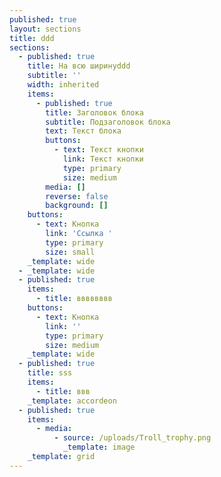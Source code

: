 ```yaml
---
published: true
layout: sections
title: ddd
sections:
  - published: true
    title: На всю ширинуddd
    subtitle: ''
    width: inherited
    items:
      - published: true
        title: Заголовок блока
        subtitle: Подзаголовок блока
        text: Текст блока
        buttons:
          - text: Текст кнопки
            link: Текст кнопки
            type: primary
            size: medium
        media: []
        reverse: false
        background: []
    buttons:
      - text: Кнопка
        link: 'Ссылка '
        type: primary
        size: small
    _template: wide
  - _template: wide
  - published: true
    items:
      - title: вввввввв
    buttons:
      - text: Кнопка
        link: ''
        type: primary
        size: medium
    _template: wide
  - published: true
    title: sss
    items:
      - title: ввв
    _template: accordeon
  - published: true
    items:
      - media:
          - source: /uploads/Troll_trophy.png
            _template: image
    _template: grid
---
```


